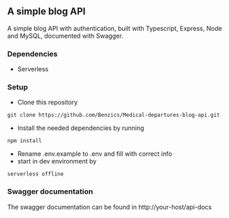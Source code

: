 ## A simple blog API
A simple blog API with authentication, built with Typescript, Express, Node and MySQL, documented with Swagger.

### Dependencies
- Serverless

### Setup
- Clone this repository
``` 
git clone https://github.com/Benzics/Medical-departures-blog-api.git
```
- Install the needed dependencies by running
```
npm install
```

- Rename .env.example to .env and fill with correct info
- start in dev environment by 
```
serverless offline
```

### Swagger documentation
The swagger documentation can be found in http://your-host/api-docs